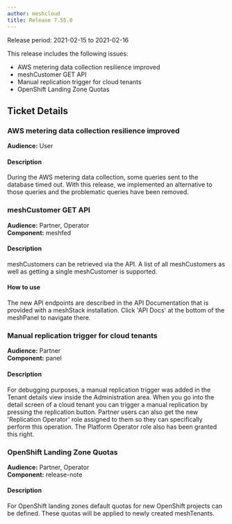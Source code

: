 ```yaml
---
author: meshcloud
title: Release 7.55.0
---
```


Release period: 2021-02-15 to 2021-02-16

This release includes the following issues:
* AWS metering data collection resilience improved
* meshCustomer GET API
* Manual replication trigger for cloud tenants
* OpenShift Landing Zone Quotas
<!--truncate-->

## Ticket Details
### AWS metering data collection resilience improved
**Audience:** User<br>

#### Description
During the AWS metering data collection, some queries sent to the database timed out. With this release, we
implemented an alternative to those queries and the problematic queries have been removed.

### meshCustomer GET API
**Audience:** Partner, Operator<br>**Component:** meshfed


#### Description
meshCustomers can be retrieved via the API. A list of all meshCustomers as well as getting a single
meshCustomer is supported.

#### How to use
The new API endpoints are described in the API Documentation that is provided with a meshStack installation.
Click 'API Docs' at the bottom of the meshPanel to navigate there.

### Manual replication trigger for cloud tenants
**Audience:** Partner<br>**Component:** panel


#### Description
For debugging purposes, a manual replication trigger was added in the Tenant details view inside the Administration area.
When you go into the detail screen of a cloud tenant you can trigger a manual replication by pressing the replication button.
Partner users can also get the new 'Replication Operator' role assigned to them so they can specifically perform this operation.
The Platform Operator role also has been granted this right.

### OpenShift Landing Zone Quotas
**Audience:** Partner, Operator<br>**Component:** release-note


#### Description
For OpenShift landing zones default quotas for new OpenShift projects can be defined. These quotas will be applied to newly created meshTenants.

